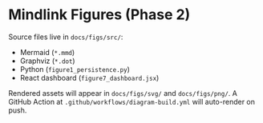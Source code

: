 # Mindlink Figures (Phase 2)

Source files live in `docs/figs/src/`:
- Mermaid (`*.mmd`)
- Graphviz (`*.dot`)
- Python (`figure1_persistence.py`)
- React dashboard (`figure7_dashboard.jsx`)

Rendered assets will appear in `docs/figs/svg/` and `docs/figs/png/`.
A GitHub Action at `.github/workflows/diagram-build.yml` will auto-render on push.